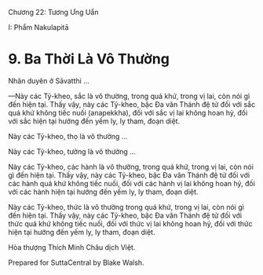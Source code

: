  

Chương 22: Tương Ưng Uẩn

I: Phẩm Nakulapitā

# 9\. Ba Thời Là Vô Thường

Nhân duyên ở Sāvatthi …

—Này các Tỷ-kheo, sắc là vô thường, trong quá khứ, trong vị lai, còn nói gì đến hiện tại. Thấy vậy, này các Tỷ-kheo, bậc Ða văn Thánh đệ tử đối với sắc quá khứ không tiếc nuối (anapekkha), đối với sắc vị lai không hoan hỷ, đối với sắc hiện tại hướng đến yếm ly, ly tham, đoạn diệt.

Này các Tỷ-kheo, thọ là vô thường …

Này các Tỷ-kheo, tưởng là vô thường …

Này các Tỷ-kheo, các hành là vô thường, trong quá khứ, trong vị lai, còn nói gì đến hiện tại. Thấy vậy, này các Tỷ-kheo, bậc Ða văn Thánh đệ tử đối với các hành quá khứ không tiếc nuối, đối với các hành vị lai không hoan hỷ, đối với các hành hiện tại hướng đến yếm ly, ly tham, đoạn diệt.

Này các Tỷ-kheo, thức là vô thường trong quá khứ, trong vị lai, còn nói gì đến hiện tại. Thấy vậy, này các Tỷ-kheo, bậc Ða văn Thánh đệ tử đối với thức quá khứ không tiếc nuối, đối với thức vị lai không hoan hỷ, đối với thức hiện tại hướng đến yếm ly, ly tham, đoạn diệt.

Hòa thượng Thích Minh Châu dịch Việt.

Prepared for SuttaCentral by Blake Walsh.